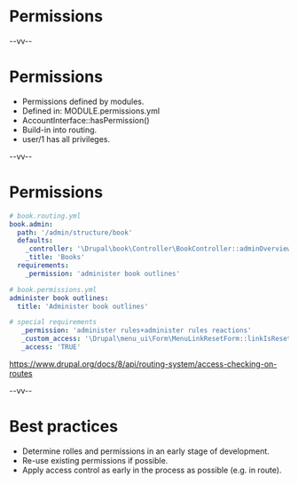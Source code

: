 # Permissions

--vv--

# Permissions
- Permissions defined by modules.
- Defined in: MODULE.permissions.yml
- AccountInterface::hasPermission()
- Build-in into routing.
- user/1 has all privileges.

--vv--

# Permissions

```yaml
# book.routing.yml
book.admin:
  path: '/admin/structure/book'
  defaults:
    _controller: '\Drupal\book\Controller\BookController::adminOverview'
    _title: 'Books'
  requirements:
    _permission: 'administer book outlines'
``` 

```yaml
# book.permissions.yml
administer book outlines:
  title: 'Administer book outlines'
``` 

```yaml
# special requirements
   _permission: 'administer rules+administer rules reactions'
   _custom_access: '\Drupal\menu_ui\Form\MenuLinkResetForm::linkIsResettable'
   _access: 'TRUE'
``` 

https://www.drupal.org/docs/8/api/routing-system/access-checking-on-routes

--vv--

# Best practices
- Determine rolles and permissions in an early stage of development.
- Re-use existing permissions if possible.
- Apply access control as early in the process as possible (e.g. in route).

